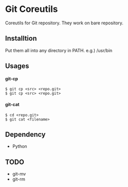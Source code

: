 Git Coreutils
=============

Coreutils for Git repository. They work on bare repository.

Installtion
-----------

Put them all into any directory in PATH. e.g.) /usr/bin

Usages
------

#### git-cp

    $ git cp <src> <repo.git>
    $ git cp <src> <repo.git>

#### git-cat

    $ cd <repo.git>
    $ git cat <filename>

Dependency
----------

* Python

TODO
----

* git-mv
* git-rm